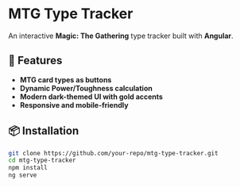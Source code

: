 # MTG Type Tracker

An interactive **Magic: The Gathering** type tracker built with **Angular**.

## 🚀 Features

- **MTG card types as buttons**
- **Dynamic Power/Toughness calculation**
- **Modern dark-themed UI with gold accents**
- **Responsive and mobile-friendly**

## 📦 Installation

```bash
git clone https://github.com/your-repo/mtg-type-tracker.git
cd mtg-type-tracker
npm install
ng serve
